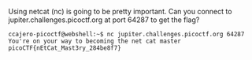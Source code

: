 Using netcat (nc) is going to be pretty important. Can you connect to jupiter.challenges.picoctf.org at port 64287 to get the flag?
	
	ccajero-picoctf@webshell:~$ nc jupiter.challenges.picoctf.org 64287
	You're on your way to becoming the net cat master
	picoCTF{nEtCat_Mast3ry_284be8f7}